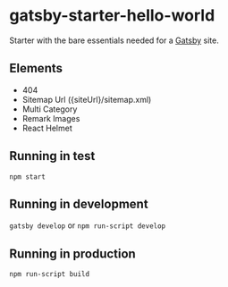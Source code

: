 # gatsby-starter-hello-world
Starter with the bare essentials needed for a [Gatsby](https://www.gatsbyjs.org/) site.

## Elements
- 404
- Sitemap Url ({siteUrl}/sitemap.xml)
- Multi Category
- Remark Images
- React Helmet

## Running in test
`npm start`

## Running in development
`gatsby develop`
or
`npm run-script develop`

## Running in production
`npm run-script build `